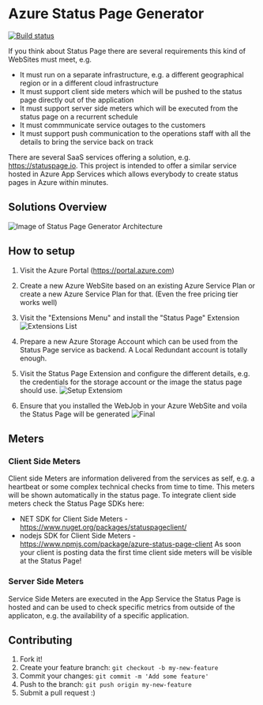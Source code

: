 # Azure Status Page Generator
[![Build status](https://ci.appveyor.com/api/projects/status/nd602nm4y669oijg?svg=true)](https://ci.appveyor.com/project/dei79/azure-status-page)

If you think about Status Page there are several requirements this kind of WebSites must meet, e.g.

* It must run on a separate infrastructure, e.g. a different geographical region or in a different cloud infrastructure
* It must support client side meters which will be pushed to the status page directly out of the application 
* It must support server side meters which will be executed from the status page on a recurrent schedule
* It must commmunicate service outages to the customers 
* It must support push communication to the operations staff with all the details to bring the service back on track

There are several SaaS services offering a solution, e.g. https://statuspage.io. This project is intended to offer a similar service hosted in Azure App Services which allows everybody to create status pages in Azure within minutes.

## Solutions Overview

![Image of Status Page Generator Architecture](https://github.com/dei79/azure-status-page/blob/master/docs/arch-overview.png)

## How to setup

1. Visit the Azure Portal (https://portal.azure.com)

2. Create a new Azure WebSite based on an existing Azure Service Plan or create a new Azure Service Plan for that. (Even the free pricing tier works well) 

3. Visit the "Extensions Menu" and install the "Status Page" Extension
![Extensions List](https://github.com/dei79/azure-status-page/blob/master/docs/extension-installed.png)

4. Prepare a new Azure Storage Account which can be used from the Status Page service as backend. A Local Redundant account is totally enough. 

5. Visit the Status Page Extension and configure the different details, e.g. the credentials for the storage account or the image the status page should use.
![Setup Extensiom](https://github.com/dei79/azure-status-page/blob/master/docs/extension-setup.png)

6. Ensure that you installed the WebJob in your Azure WebSite and voila the Status Page will be generated
![Final](https://github.com/dei79/azure-status-page/blob/master/docs/extension-result.png)

## Meters

### Client Side Meters
Client side Meters are information delivered from the services as self, e.g. a heartbeat or some complex technical checks from time to time. This meters will be shown automatically in the status page. To integrate client side meters check the Status Page SDKs here:
* NET SDK for Client Side Meters - https://www.nuget.org/packages/statuspageclient/
* nodejs SDK for Client Side Meters - https://www.npmjs.com/package/azure-status-page-client
As soon your client is posting data the first time client side meters will be visible at the Status Page!

### Server Side Meters
Service Side Meters are executed in the App Service the Status Page is hosted and can be used to check specific metrics from outside of the applicaton, e.g. the availability of a specific application.

## Contributing

1. Fork it!
2. Create your feature branch: `git checkout -b my-new-feature`
3. Commit your changes: `git commit -m 'Add some feature'`
4. Push to the branch: `git push origin my-new-feature`
5. Submit a pull request :)
